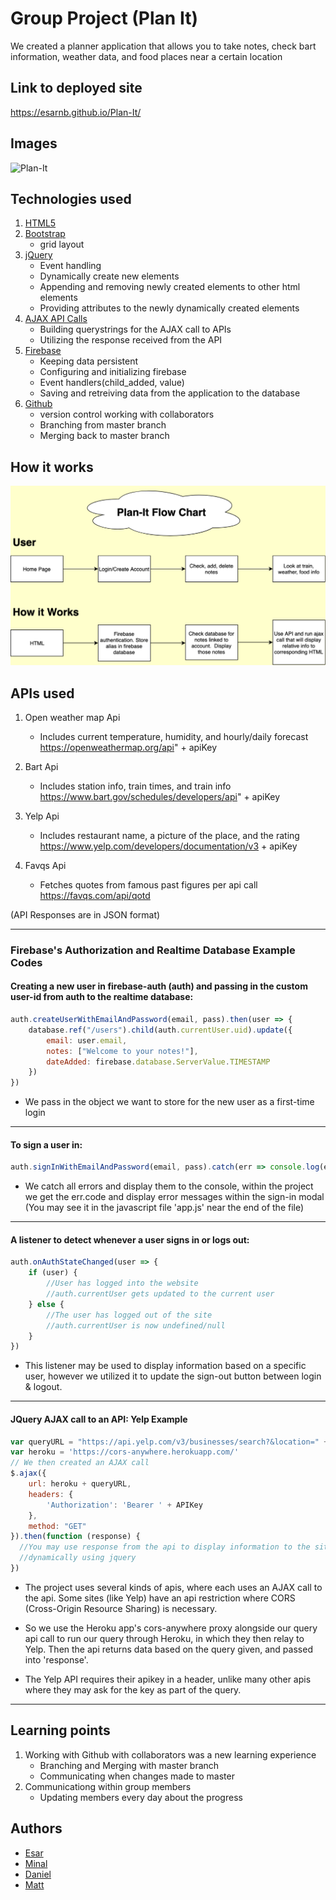 # Group Project (Plan It)
We created a planner application that allows you to take notes, check bart information, weather data, and food places near a certain location
## Link to deployed site
https://esarnb.github.io/Plan-It/

## Images
![Plan-It](assets/images/Plan-It.gif)
## Technologies used
<!-- make a list of technology used -->
<!-- what you used for this web app, like html css -->
1. [HTML5](https://www.w3schools.com/html/html_intro.asp)
2. [Bootstrap](https://getbootstrap.com/docs/4.3/getting-started/introduction/)
    * grid layout
3. [jQuery](https://www.w3schools.com/jquery/jquery_intro.asp)
    * Event handling
    * Dynamically create new elements
    * Appending and removing newly created elements to other html elements
    * Providing attributes to the newly dynamically created elements
4. [AJAX API Calls](http://api.jquery.com/jquery.ajax/)
    * Building querystrings for the AJAX call to APIs
    * Utilizing the response received from the API
5. [Firebase](https://hackernoon.com/introduction-to-firebase-218a23186cd7)
    * Keeping data persistent
    * Configuring and initializing firebase 
    * Event handlers(child_added, value)
    * Saving and retreiving data from the application to the database
6. [Github](https://github.com/)
    * version control working with collaborators
    * Branching from master branch
    * Merging back to master branch
## How it works
![Plan-It](assets/images/Plan-It-Flow.png)
## APIs used
1. Open weather map Api
    * Includes current temperature, humidity, and hourly/daily forecast
https://openweathermap.org/api" + apiKey

2. Bart Api
    * Includes station info, train times, and train info
https://www.bart.gov/schedules/developers/api" + apiKey

3. Yelp Api
    * Includes restaurant name, a picture of the place, and the rating
https://www.yelp.com/developers/documentation/v3 + apiKey

4. Favqs Api
    * Fetches quotes from famous past figures per api call
https://favqs.com/api/qotd 

(API Responses are in JSON format)

----
### Firebase's Authorization and Realtime Database Example Codes
<!-- put snippets of code inside ``` ``` so it will look like code -->
<!-- if you want to put blockquotes use a > -->

#### Creating a new user in firebase-auth (auth) and passing in the custom user-id from auth to the realtime database:
```javascript
auth.createUserWithEmailAndPassword(email, pass).then(user => {
    database.ref("/users").child(auth.currentUser.uid).update({
        email: user.email,
        notes: ["Welcome to your notes!"],
        dateAdded: firebase.database.ServerValue.TIMESTAMP
    })
})
```
* We pass in the object we want to store for the new user as a first-time login

---

#### To sign a user in:
```javascript
auth.signInWithEmailAndPassword(email, pass).catch(err => console.log(err.message));
```
* We catch all errors and display them to the console, within the project we get the err.code
and display error messages within the sign-in modal 
(You may see it in the javascript file 'app.js' near the end of the file)

---
#### A listener to detect whenever a user signs in or logs out:
```javascript
auth.onAuthStateChanged(user => {
    if (user) {
        //User has logged into the website
        //auth.currentUser gets updated to the current user
    } else {
        //The user has logged out of the site
        //auth.currentUser is now undefined/null
    }
})
```
* This listener may be used to display information based on a specific user, however
we utilized it to update the sign-out button between login & logout.

---

#### JQuery AJAX call to an API: Yelp Example
```javascript
var queryURL = "https://api.yelp.com/v3/businesses/search?&location=" + foodInput
var heroku = 'https://cors-anywhere.herokuapp.com/'
// We then created an AJAX call
$.ajax({
    url: heroku + queryURL,
    headers: {
        'Authorization': 'Bearer ' + APIKey
    },
    method: "GET"
}).then(function (response) {
  //You may use response from the api to display information to the site,
  //dynamically using jquery
})
```
* The project uses several kinds of apis, where each uses an AJAX call to the api. 
Some sites (like Yelp) have an api restriction where CORS (Cross-Origin Resource Sharing) is necessary.

* So we use the Heroku app's cors-anywhere proxy alongside our query api call to run our query through Heroku,
in which they then relay to Yelp. Then the api returns data based on the query given, and passed into 'response'.

* The Yelp API requires their apikey in a header, unlike many other apis where they may ask for the key as part of the query.

----
  
## Learning points
<!-- Learning points where you would write what you thought was helpful -->
1. Working with Github with collaborators was a new learning experience
    * Branching and Merging with master branch
    * Communicating when changes made to master
2. Communicationg within group members
    * Updating members every day about the progress
## Authors
<!-- make a link to the deployed site and have your name as the link -->
* [Esar](https://github.com/esarnb)
* [Minal](https://github.com/minalk24)
* [Daniel](https://github.com/dchicchon)
* [Matt](https://github.com/matkuh)

